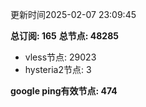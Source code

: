 更新时间2025-02-07 23:09:45

**总订阅: 165**
**总节点: 48285**
- vless节点: 29023
- hysteria2节点: 3

**google ping有效节点: 474**
